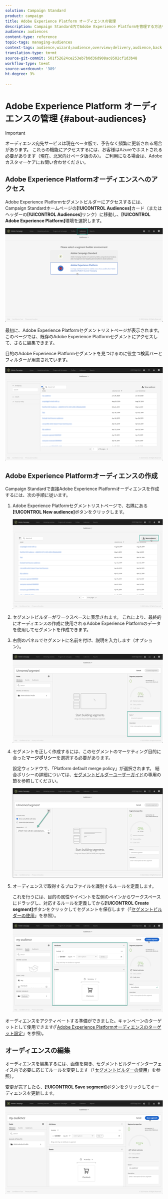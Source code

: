 ```yaml
---
solution: Campaign Standard
product: campaign
title: Adobe Experience Platform オーディエンスの管理
description: Campaign Standard内でAdobe Experience Platformを管理する方法を学ぶ。
audience: audiences
content-type: reference
topic-tags: managing-audiences
context-tags: audience,wizard;audience,overview;delivery,audience,back
translation-type: tm+mt
source-git-commit: 501f52624ce253eb7b0d36d908ac8502cf1d3b48
workflow-type: tm+mt
source-wordcount: '389'
ht-degree: 3%

---
```



# Adobe Experience Platform オーディエンスの管理 {#about-audiences}

>[!IMPORTANT]
>
>オーディエンス宛先サービスは現在ベータ版で、予告なく頻繁に更新される場合があります。 これらの機能にアクセスするには、お客様はAzureでホストされる必要があります（現在、北米向けベータ版のみ）。 ご利用になる場合は、Adobeカスタマーケアにお問い合わせください。

## Adobe Experience Platformオーディエンスへのアクセス

Adobe Experience Platformセグメントビルダーにアクセスするには、Campaign Standardホームページの&#x200B;**[!UICONTROL Audiences]**&#x200B;カード（またはヘッダーの&#x200B;**[!UICONTROL Audiences]**&#x200B;リンク）に移動し、**[!UICONTROL Adobe Experience Platform]**&#x200B;環境を選択します。

![](assets/aep_audiences_access.png)

最初に、Adobe Experience Platformセグメントリストページが表示されます。このページでは、既存のAdobe Experience Platformセグメントにアクセスして、さらに編集できます。

目的のAdobe Experience Platformセグメントを見つけるのに役立つ検索バーとフィルターが用意されています。

![](assets/aep_audiences_list.png)

## Adobe Experience Platformオーディエンスの作成

Campaign Standardで直接Adobe Experience Platformオーディエンスを作成するには、次の手順に従います。

1. Adobe Experience Platformセグメントリストページで、右隅にある&#x200B;**[!UICONTROL New audience]**&#x200B;ボタンをクリックします。

   ![](assets/aep_audiences_creation_create.png)

1. セグメントビルダーがワークスペースに表示されます。 これにより、最終的にオーディエンスの作成に使用されるAdobe Experience Platformのデータを使用してセグメントを作成できます。

1. 右側のパネルでセグメントに名前を付け、説明を入力します（オプション）。

   ![](assets/aep_audiences_creation_edit_name.png)

1. セグメントを正しく作成するには、このセグメントのマーケティング目的に合った&#x200B;**マージポリシー**&#x200B;を選択する必要があります。

   設定ウィンドウで、「Platform default merge policy」が選択されます。 結合ポリシーの詳細については、[セグメントビルダーユーザーガイド](https://docs.adobe.com/content/help/en/experience-platform/segmentation/ui/overview.html)の専用の節を参照してください。

   ![](assets/aep_audiences_mergepolicy.png)

1. オーディエンスで取得するプロファイルを識別するルールを定義します。

   これを行うには、目的の属性やイベントを左側のペインからワークスペースにドラッグし、対応するルールを定義してから&#x200B;**[!UICONTROL Create segment]**&#x200B;ボタンをクリックしてセグメントを保存します（「[セグメントビルダーの使用](../../audiences/using/aep-using-segment-builder.md)」を参照）。

   ![](assets/aep_audiences_creation_query.png)

オーディエンスをアクティベートする準備ができました。キャンペーンのターゲットとして使用できます(「[Adobe Experience Platformオーディエンスのターゲット設定](../../automating/using/aep-targeting-audiences.md)」を参照)。

## オーディエンスの編集

オーディエンスを編集するには、画像を開き、セグメントビルダーインターフェイス内で必要に応じてルールを変更します（「[セグメントビルダーの使用](../../audiences/using/aep-using-segment-builder.md)」を参照）。

変更が完了したら、**[!UICONTROL Save segment]**&#x200B;ボタンをクリックしてオーディエンスを更新します。

![](assets/aep_audiences_editing.png)
